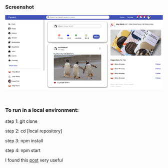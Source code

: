 ### Screenshot
![img](public/assets/images/screenshot.PNG)

<p>&nbsp;</p>

### To run in a local environment:

step 1: git clone 

step 2: cd [local repository]

step 3: npm install

step 4: npm start

I found this [post](https://stackoverflow.com/a/47137706/16779281) very useful
